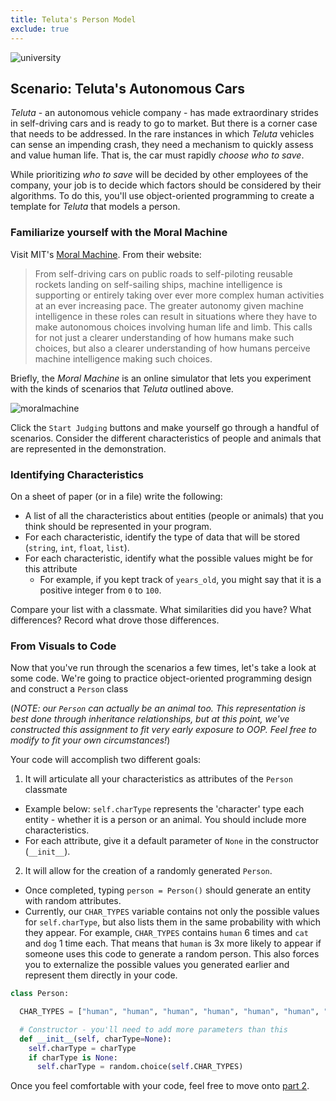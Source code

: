 ```yaml
---
title: Teluta's Person Model
exclude: true
---
```

![university](img/people.jpg)

## Scenario: Teluta's Autonomous Cars
_Teluta_ - an autonomous vehicle company - has made extraordinary strides in self-driving cars and is ready to go to market. But there is a corner case that needs to be addressed. In the rare instances in which _Teluta_ vehicles can sense an impending crash, they need a mechanism to quickly assess and value human life. That is, the car must rapidly _choose who to save_.

While prioritizing _who to save_ will be decided by other employees of the company, your job is to decide which factors should be considered by their algorithms. To do this, you'll use object-oriented programming to create a template for _Teluta_ that models a person.

### Familiarize yourself with the Moral Machine
Visit MIT's [Moral Machine](http://moralmachine.mit.edu/). From their website:

> From self-driving cars on public roads to self-piloting reusable rockets landing on self-sailing ships, machine intelligence is supporting or entirely taking over ever more complex human activities at an ever increasing pace. The greater autonomy given machine intelligence in these roles can result in situations where they have to make autonomous choices involving human life and limb. This calls for not just a clearer understanding of how humans make such choices, but also a clearer understanding of how humans perceive machine intelligence making such choices.

Briefly, the _Moral Machine_ is an online simulator that lets you experiment with the kinds of scenarios that _Teluta_ outlined above.

![moralmachine](img/moralmachine.png)

Click the `Start Judging` buttons and make yourself go through a handful of scenarios. Consider the different characteristics of people and animals that are represented in the demonstration.

### Identifying Characteristics
On a sheet of paper (or in a file) write the following:
- A list of all the characteristics about entities (people or animals) that you think should be represented in your program.
- For each characteristic, identify the type of data that will be stored (`string`, `int`, `float`, `list`).
- For each characteristic, identify what the possible values might be for this attribute
  - For example, if you kept track of `years_old`, you might say that it is a positive integer from `0` to `100`.

Compare your list with a classmate. What similarities did you have? What differences? Record what drove those differences.

### From Visuals to Code

Now that you've run through the scenarios a few times, let's take a look at some code. We're going to practice object-oriented programming design and construct a `Person` class

(_NOTE: our `Person` can actually be an animal too. This representation is best done through inheritance relationships, but at this point, we've constructed this assignment to fit very early exposure to OOP. Feel free to modify to fit your own circumstances!_)

Your code will accomplish two different goals:  
1. It will articulate all your characteristics as attributes of the `Person` classmate
  - Example below: `self.charType` represents the 'character' type each entity - whether it is a person or an animal. You should include more characteristics.
  - For each attribute, give it a default parameter of `None` in the constructor (`__init__`).
2. It will allow for the creation of a randomly generated `Person`.
  - Once completed, typing `person = Person()` should generate an entity with random attributes.
  - Currently, our `CHAR_TYPES` variable contains not only the possible values for `self.charType`, but also lists them in the same probability with which they appear. For example, `CHAR_TYPES` contains `human` 6 times and `cat` and `dog` 1 time each. That means that `human` is 3x more likely to appear if someone uses this code to generate a random person. This also forces you to externalize the possible values you generated earlier and represent them directly in your code.

```python
class Person:

  CHAR_TYPES = ["human", "human", "human", "human", "human", "human", "dog", "cat"]

  # Constructor - you'll need to add more parameters than this
  def __init__(self, charType=None):
    self.charType = charType
    if charType is None:
      self.charType = random.choice(self.CHAR_TYPES)
```

Once you feel comfortable with your code, feel free to move onto [part 2](stories).
